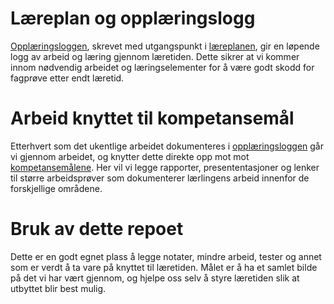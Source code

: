 # Læreplan og opplæringslogg

[Opplæringsloggen](opplaeringslogg/README.md), skrevet med utgangspunkt i [læreplanen](laereplan/README.md), gir en løpende logg av arbeid og læring gjennom læretiden. Dette sikrer at vi kommer innom nødvendig arbeidet og læringselementer for å være godt skodd for fagprøve etter endt læretid.

# Arbeid knyttet til kompetansemål
Etterhvert som det ukentlige arbeidet dokumenteres i [opplæringsloggen](opplaeringslogg/README.md) går vi gjennom arbeidet, og knytter dette direkte opp mot mot [kompetansemålene](Arbeid%20knyttet%20til%20kompetansemaal/README.md). Her vil vi legge rapporter, presententasjoner og lenker til større arbeidsprøver som dokumenterer lærlingens arbeid innenfor de forskjellige områdene.

# Bruk av dette repoet

Dette er en godt egnet plass å legge notater, mindre arbeid, tester og annet som er verdt å ta vare på knyttet til læretiden. Målet er å ha et samlet bilde på det vi har vært gjennom, og hjelpe oss selv å styre læretiden slik at utbyttet blir best mulig. 